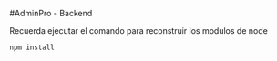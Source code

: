 #AdminPro - Backend

Recuerda ejecutar  el comando para reconstruir los modulos de node
```
npm install
```
